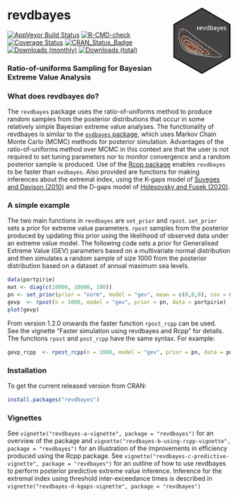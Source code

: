 
<!-- README.md is generated from README.Rmd. Please edit that file -->

# revdbayes <img src="tools/revdbayes_logo.png" height = "150" align="right" />

[![AppVeyor Build
Status](https://ci.appveyor.com/api/projects/status/github/paulnorthrop/revdbayes?branch=master&svg=true)](https://ci.appveyor.com/project/paulnorthrop/revdbayes)
[![R-CMD-check](https://github.com/paulnorthrop/revdbayes/actions/workflows/R-CMD-check.yaml/badge.svg)](https://github.com/paulnorthrop/revdbayes/actions/workflows/R-CMD-check.yaml)
[![Coverage
Status](https://codecov.io/github/paulnorthrop/revdbayes/coverage.svg?branch=master)](https://codecov.io/github/paulnorthrop/revdbayes?branch=master)
[![CRAN_Status_Badge](https://www.r-pkg.org/badges/version/revdbayes)](https://cran.r-project.org/package=revdbayes)
[![Downloads
(monthly)](https://cranlogs.r-pkg.org/badges/revdbayes?color=brightgreen)](https://cran.r-project.org/package=revdbayes)
[![Downloads
(total)](https://cranlogs.r-pkg.org/badges/grand-total/revdbayes?color=brightgreen)](https://cran.r-project.org/package=revdbayes)

### Ratio-of-uniforms Sampling for Bayesian Extreme Value Analysis

### What does revdbayes do?

The `revdbayes` package uses the ratio-of-uniforms method to produce
random samples from the posterior distributions that occur in some
relatively simple Bayesian extreme value analyses. The functionality of
revdbayes is similar to the [`evdbayes`
package](https://cran.r-project.org/package=evdbayes), which uses Markov
Chain Monte Carlo (MCMC) methods for posterior simulation. Advantages of
the ratio-of-uniforms method over MCMC in this context are that the user
is not required to set tuning parameters nor to monitor convergence and
a random posterior sample is produced. Use of the [Rcpp
package](https://cran.r-project.org/package=evdbayes) enables
`revdbayes` to be faster than `evdbayes`. Also provided are functions
for making inferences about the extremal index, using the K-gaps model
of [Suveges and Davison (2010)](https://doi.org/10.1214/09-AOAS292) and
the D-gaps model of [Holesovsky and Fusek
(2020)](https://doi.org/10.1007/s10687-020-00374-3).

### A simple example

The two main functions in `revdbayes` are `set_prior` and `rpost`.
`set_prior` sets a prior for extreme value parameters. `rpost` samples
from the posterior produced by updating this prior using the likelihood
of observed data under an extreme value model. The following code sets a
prior for Generalised Extreme Value (GEV) parameters based on a
multivariate normal distribution and then simulates a random sample of
size 1000 from the posterior distribution based on a dataset of annual
maximum sea levels.

``` r
data(portpirie)
mat <- diag(c(10000, 10000, 100))
pn <- set_prior(prior = "norm", model = "gev", mean = c(0,0,0), cov = mat)
gevp  <- rpost(n = 1000, model = "gev", prior = pn, data = portpirie)
plot(gevp)
```

From version 1.2.0 onwards the faster function `rpost_rcpp` can be
used.  
See the vignette “Faster simulation using revdbayes and Rcpp” for
details. The functions `rpost` and `post_rcpp` have the same syntax. For
example:

``` r
gevp_rcpp  <- rpost_rcpp(n = 1000, model = "gev", prior = pn, data = portpirie)
```

### Installation

To get the current released version from CRAN:

``` r
install.packages("revdbayes")
```

### Vignettes

See `vignette("revdbayes-a-vignette", package = "revdbayes")` for an
overview of the package and
`vignette("revdbayes-b-using-rcpp-vignette", package = "revdbayes")` for
an illustration of the improvements in efficiency produced using the
Rcpp package. See
`vignette("revdbayes-c-predictive-vignette", package = "revdbayes")` for
an outline of how to use revdbayes to perform posterior predictive
extreme value inference. Inference for the extremal index using
threshold inter-exceedance times is described in
`vignette("revdbayes-d-kgaps-vignette", package = "revdbayes")`
